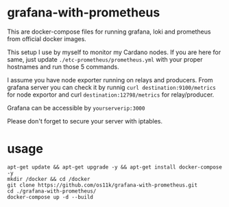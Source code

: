 grafana-with-prometheus
============

This are docker-compose files for running grafana, loki and prometheus from official docker images.

This setup I use by myself to monitor my Cardano nodes. If you are here for same, just update `./etc-prometheus/prometheus.yml` with your proper hostnames and run those 5 commands.

I assume you have node exporter running on relays and producers. From grafana server you can check it by runnig `curl destination:9100/metrics` for node exportor and curl `destination:12798/metrics` for relay/producer.

Grafana can be accessible by `yourserverip:3000`

Please don't forget to secure your server with iptables.

# usage
```
apt-get update && apt-get upgrade -y && apt-get install docker-compose -y
mkdir /docker && cd /docker
git clone https://github.com/os11k/grafana-with-prometheus.git
cd ./grafana-with-prometheus/
docker-compose up -d --build
```
